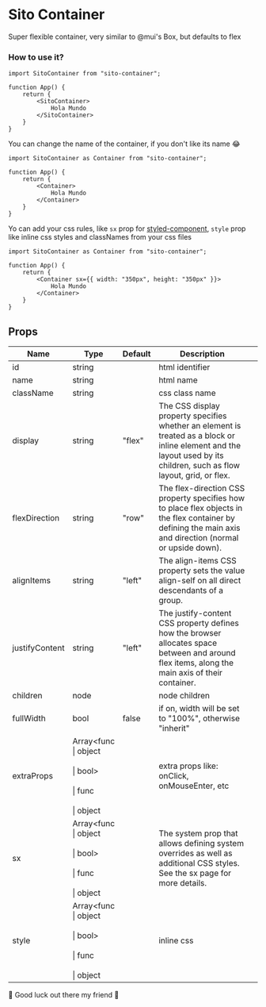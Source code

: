 # Sito Container

Super flexible container, very similar to @mui's Box, but defaults to flex

### How to use it?

```
import SitoContainer from "sito-container";

function App() {
    return {
        <SitoContainer>
            Hola Mundo
        </SitoContainer>
    }
}

```

You can change the name of the container, if you don't like its name 😂

```
import SitoContainer as Container from "sito-container";

function App() {
    return {
        <Container>
            Hola Mundo
        </Container>
    }
}

```

Yo can add your css rules, like `sx` prop for [styled-component](https://emotion.sh/docs/introduction), `style` prop like inline css styles and classNames from your css files

```
import SitoContainer as Container from "sito-container";

function App() {
    return {
        <Container sx={{ width: "350px", height: "350px" }}>
            Hola Mundo
        </Container>
    }
}

```

## Props

| Name           | Type                                                                    | Default | Description                                                                                                                                                            |     |
| -------------- | ----------------------------------------------------------------------- | ------- | ---------------------------------------------------------------------------------------------------------------------------------------------------------------------- | --- |
| id             | string                                                                  |         | html identifier                                                                                                                                                        |     |
| name           | string                                                                  |         | html name                                                                                                                                                              |     |
| className      | string                                                                  |         | css class name                                                                                                                                                         |     |
| display        | string                                                                  | "flex"  | The CSS display property specifies whether an element is treated as a block or inline element and the layout used by its children, such as flow layout, grid, or flex. |     |
| flexDirection  | string                                                                  | "row"   | The flex-direction CSS property specifies how to place flex objects in the flex container by defining the main axis and direction (normal or upside down).             |     |
| alignItems     | string                                                                  | "left"  | The align-items CSS property sets the value align-self on all direct descendants of a group.                                                                           |     |
| justifyContent | string                                                                  | "left"  | The justify-content CSS property defines how the browser allocates space between and around flex items, along the main axis of their container.                        |     |
| children       | node                                                                    |         | node children                                                                                                                                                          |     |
| fullWidth      | bool                                                                    | false   | if on, width will be set to "100%", otherwise "inherit"                                                                                                                |     |
| extraProps     | Array<func<br>\| object<br><br>\| bool><br><br>\| func<br><br>\| object |         | extra props like: onClick, onMouseEnter, etc                                                                                                                           |     |
| sx             | Array<func<br>\| object<br><br>\| bool><br><br>\| func<br><br>\| object |         | The system prop that allows defining system overrides as well as additional CSS styles. See the sx page for more details.                                              |     |
| style          | Array<func<br>\| object<br><br>\| bool><br><br>\| func<br><br>\| object |         | inline css                                                                                                                                                             |     |


🙌 Good luck out there my friend 🙌
